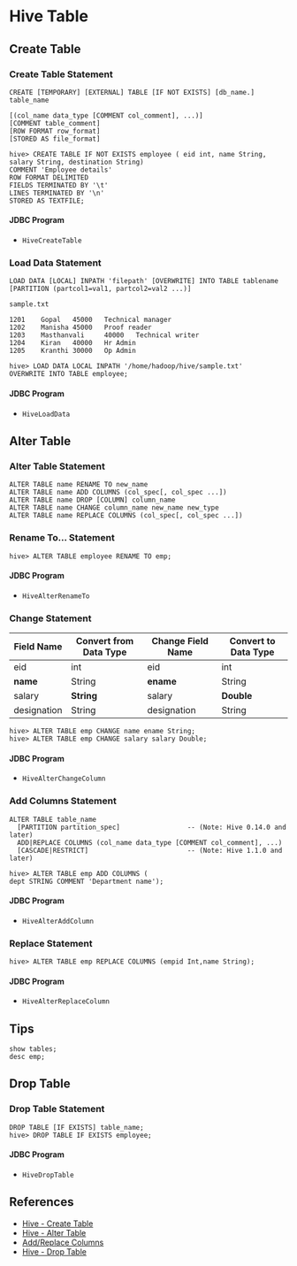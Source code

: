# Hive Table

## Create Table
### Create Table Statement
```
CREATE [TEMPORARY] [EXTERNAL] TABLE [IF NOT EXISTS] [db_name.] table_name

[(col_name data_type [COMMENT col_comment], ...)]
[COMMENT table_comment]
[ROW FORMAT row_format]
[STORED AS file_format]
```
```
hive> CREATE TABLE IF NOT EXISTS employee ( eid int, name String,
salary String, destination String)
COMMENT 'Employee details'
ROW FORMAT DELIMITED
FIELDS TERMINATED BY '\t'
LINES TERMINATED BY '\n'
STORED AS TEXTFILE;
```

#### JDBC Program
- `HiveCreateTable`

### Load Data Statement
```
LOAD DATA [LOCAL] INPATH 'filepath' [OVERWRITE] INTO TABLE tablename
[PARTITION (partcol1=val1, partcol2=val2 ...)]
```

`sample.txt`
```
1201    Gopal   45000   Technical manager
1202    Manisha 45000   Proof reader
1203    Masthanvali     40000   Technical writer
1204    Kiran   40000   Hr Admin
1205    Kranthi 30000   Op Admin
```
```
hive> LOAD DATA LOCAL INPATH '/home/hadoop/hive/sample.txt'
OVERWRITE INTO TABLE employee;
```

#### JDBC Program
- `HiveLoadData`

## Alter Table
### Alter Table Statement
```
ALTER TABLE name RENAME TO new_name
ALTER TABLE name ADD COLUMNS (col_spec[, col_spec ...])
ALTER TABLE name DROP [COLUMN] column_name
ALTER TABLE name CHANGE column_name new_name new_type
ALTER TABLE name REPLACE COLUMNS (col_spec[, col_spec ...])
```

### Rename To… Statement
```
hive> ALTER TABLE employee RENAME TO emp;
```

#### JDBC Program
- `HiveAlterRenameTo`

### Change Statement

Field Name | Convert from Data Type | Change Field Name | Convert to Data Type
---|---|---|---
eid | int | eid | int
**name** | String | **ename** | String
salary | **String** | salary | **Double**
designation | String | designation | String

```
hive> ALTER TABLE emp CHANGE name ename String;
hive> ALTER TABLE emp CHANGE salary salary Double;
```

#### JDBC Program
- `HiveAlterChangeColumn`

### Add Columns Statement
```
ALTER TABLE table_name 
  [PARTITION partition_spec]                 -- (Note: Hive 0.14.0 and later)
  ADD|REPLACE COLUMNS (col_name data_type [COMMENT col_comment], ...)
  [CASCADE|RESTRICT]                         -- (Note: Hive 1.1.0 and later)
```
```
hive> ALTER TABLE emp ADD COLUMNS (
dept STRING COMMENT 'Department name');
```

#### JDBC Program
- `HiveAlterAddColumn`

### Replace Statement
```
hive> ALTER TABLE emp REPLACE COLUMNS (empid Int,name String);
```

#### JDBC Program
- `HiveAlterReplaceColumn`

## Tips
```
show tables;
desc emp;
```

## Drop Table
### Drop Table Statement
```
DROP TABLE [IF EXISTS] table_name;
hive> DROP TABLE IF EXISTS employee;
```

#### JDBC Program
- `HiveDropTable`

## References
- [Hive - Create Table](https://www.tutorialspoint.com/hive/hive_create_table.htm)
- [Hive - Alter Table](https://www.tutorialspoint.com/hive/hive_alter_table.htm)
- [Add/Replace Columns](https://cwiki.apache.org/confluence/display/Hive/LanguageManual+DDL#LanguageManualDDL-Add/ReplaceColumns)
- [Hive - Drop Table](https://www.tutorialspoint.com/hive/hive_drop_table.htm)